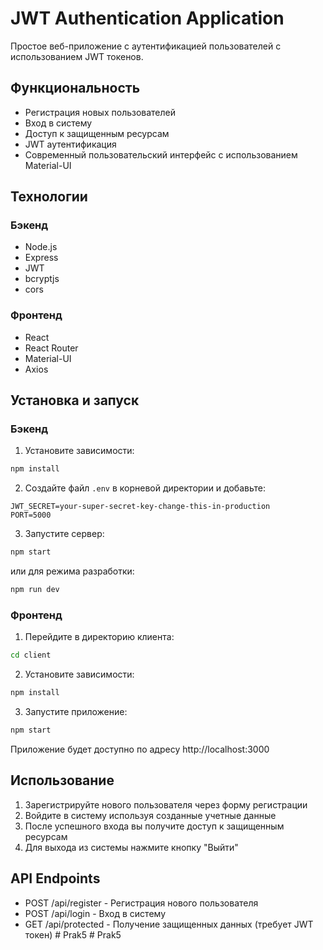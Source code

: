 # JWT Authentication Application

Простое веб-приложение с аутентификацией пользователей с использованием JWT токенов.

## Функциональность

- Регистрация новых пользователей
- Вход в систему
- Доступ к защищенным ресурсам
- JWT аутентификация
- Современный пользовательский интерфейс с использованием Material-UI

## Технологии

### Бэкенд
- Node.js
- Express
- JWT
- bcryptjs
- cors

### Фронтенд
- React
- React Router
- Material-UI
- Axios

## Установка и запуск

### Бэкенд

1. Установите зависимости:
```bash
npm install
```

2. Создайте файл `.env` в корневой директории и добавьте:
```
JWT_SECRET=your-super-secret-key-change-this-in-production
PORT=5000
```

3. Запустите сервер:
```bash
npm start
```
или для режима разработки:
```bash
npm run dev
```

### Фронтенд

1. Перейдите в директорию клиента:
```bash
cd client
```

2. Установите зависимости:
```bash
npm install
```

3. Запустите приложение:
```bash
npm start
```

Приложение будет доступно по адресу http://localhost:3000

## Использование

1. Зарегистрируйте нового пользователя через форму регистрации
2. Войдите в систему используя созданные учетные данные
3. После успешного входа вы получите доступ к защищенным ресурсам
4. Для выхода из системы нажмите кнопку "Выйти"

## API Endpoints

- POST /api/register - Регистрация нового пользователя
- POST /api/login - Вход в систему
- GET /api/protected - Получение защищенных данных (требует JWT токен) #   P r a k 5  
 #   P r a k 5  
 